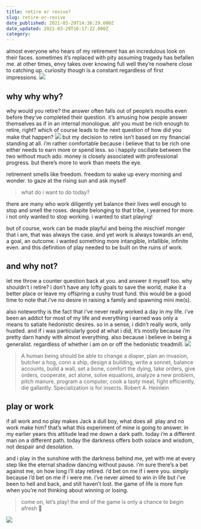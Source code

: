 ```yaml
---
title: retire or revive?
slug: retire-or-revive
date_published: 2021-03-29T14:36:29.000Z
date_updated: 2021-03-29T16:17:22.000Z
category: 
---
```

almost everyone who hears of my retirement has an incredulous look on their faces. sometimes it’s replaced with pity assuming tragedy has befallen me. at other times, envy takes over knowing full well they’re nowhere close to catching up. curiosity though is a constant regardless of first impressions.
![](https://images.unsplash.com/photo-1601412436405-1f0c6b50921f?crop=entropy&amp;cs=tinysrgb&amp;fit=max&amp;fm=jpg&amp;ixid=MnwxNDIyNzR8MHwxfHNlYXJjaHw2fHxzdXJwcmlzZWR8ZW58MHx8fHwxNjE2NjkzNDQ4&amp;ixlib=rb-1.2.1&amp;q=80&amp;w=1080)
## why why why?

why would you retire? the answer often falls out of people’s mouths even before they’ve completed their question. it’s amusing how people answer themselves as if in an internal monologue. ah! you must be rich enough to retire, right? which of course leads to the next question of how did you make that happen?
![](https://images.unsplash.com/photo-1484069560501-87d72b0c3669?crop=entropy&amp;cs=tinysrgb&amp;fit=max&amp;fm=jpg&amp;ixid=MnwxNDIyNzR8MHwxfHNlYXJjaHwxfHx3aHl8ZW58MHx8fHwxNjE2Njk2MTkz&amp;ixlib=rb-1.2.1&amp;q=80&amp;w=1080)
but my decision to retire isn’t based on my financial standing at all. i’m rather comfortable because i believe that to be rich one either needs to earn more or spend less. so i happily oscillate between the two without much ado. money is closely associated with professional progress. but there’s more to work than meets the eye.

retirement smells like freedom. freedom to wake up every morning and wonder. to gaze at the rising sun and ask myself

> what do i want to do today?

there are many who work diligently yet balance their lives well enough to stop and smell the roses. despite belonging to that tribe, i yearned for more. i not only wanted to stop working. i wanted to start playing!

but of course, work can be made playful and being the mischief monger that i am, that was always the case. and yet work is always towards an end, a goal, an outcome. i wanted something more intangible, infallible, infinite even. and this definition of play needed to be built on the ruins of work.

## and why not?

let me throw a counter question back at you. and answer it myself too. why shouldn’t i retire? i don’t have any lofty goals to save the world, make it a better place or leave my offspring a cushy trust fund. this would be a good time to note that i’ve no desire in raising a family and spawning mini me(s).

also noteworthy is the fact that i’ve never really worked a day in my life. i’ve been an addict for most of my life and everything i earned was only a means to satiate hedonistic desires. so in a sense, i didn’t really work, only hustled. and if i was particularly good at what i did, it’s mostly because i’m pretty darn handy with almost everything. also because i believe in being a generalist. regardless of whether i am on or off the hedonistic treadmill.
![](https://images.unsplash.com/photo-1593079831268-3381b0db4a77?crop=entropy&amp;cs=tinysrgb&amp;fit=max&amp;fm=jpg&amp;ixid=MnwxNDIyNzR8MHwxfHNlYXJjaHwxNHx8dHJlYWRtaWxsfGVufDB8fHx8MTYxNjY5NjMxNg&amp;ixlib=rb-1.2.1&amp;q=80&amp;w=1080)
> A human being should be able to change a diaper, plan an invasion, butcher a hog, conn a ship, design a building, write a sonnet, balance accounts, build a wall, set a bone, comfort the dying, take orders, give orders, cooperate, act alone, solve equations, analyze a new problem, pitch manure, program a computer, cook a tasty meal, fight efficiently, die gallantly. Specialization is for insects.
> Robert A. Heinlein

## play or work

if all work and no play makes Jack a dull boy, what does all  play and no work make him? that’s what this experiment of mine is going to answer. in my earlier years this attitude lead me down a dark path. today i’m a different man on a different path. today the darkness offers both solace and wisdom, not despair and desolation.

and i play in the sunshine with the darkness behind me, yet with me at every step like the eternal shadow dancing without pause. i’m sure there’s a bet against me, on how long i’ll stay retired. i’d bet on me if i were you. simply because i’d bet on me if i were me. i’ve never aimed to win in life but i’ve been to hell and back, and still haven’t lost. the game of life is more fun when you’re not thinking about winning or losing.

> come on, let’s play! the end of the game is only a chance to begin afresh 🌱

![](https://images.unsplash.com/photo-1565927247794-685eca5d7bd2?crop=entropy&amp;cs=tinysrgb&amp;fit=max&amp;fm=jpg&amp;ixid=MnwxNDIyNzR8MHwxfHNlYXJjaHwzMHx8cGxheXxlbnwwfHx8fDE2MTY2OTY0MzI&amp;ixlib=rb-1.2.1&amp;q=80&amp;w=1080)
